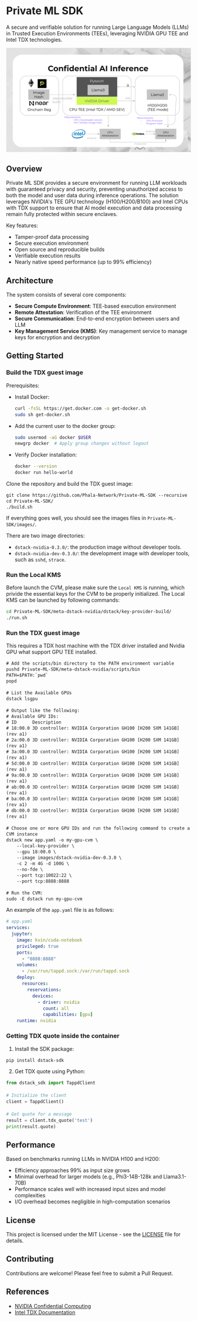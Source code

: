 # Private ML SDK

A secure and verifiable solution for running Large Language Models (LLMs) in Trusted Execution Environments (TEEs), leveraging NVIDIA GPU TEE and Intel TDX technologies.

![Architecture Overview](./assets/image/gpu-tee.webp)

## Overview

Private ML SDK provides a secure environment for running LLM workloads with guaranteed privacy and security, preventing unauthorized access to both the model and user data during inference operations. The solution leverages NVIDIA's TEE GPU technology (H100/H200/B100) and Intel CPUs with TDX support to ensure that AI model execution and data processing remain fully protected within secure enclaves.

Key features:
- Tamper-proof data processing
- Secure execution environment
- Open source and reproducible builds
- Verifiable execution results
- Nearly native speed performance (up to 99% efficiency)

## Architecture

The system consists of several core components:

- **Secure Compute Environment**: TEE-based execution environment
- **Remote Attestation**: Verification of the TEE environment
- **Secure Communication**: End-to-end encryption between users and LLM
- **Key Management Service (KMS)**: Key management service to manage keys for encryption and decryption

## Getting Started

### Build the TDX guest image

Prerequisites:
- Install Docker:
  ```bash
  curl -fsSL https://get.docker.com -o get-docker.sh
  sudo sh get-docker.sh
  ```
- Add the current user to the docker group:
  ```bash
  sudo usermod -aG docker $USER
  newgrp docker  # Apply group changes without logout
  ```
- Verify Docker installation:
  ```bash
  docker --version
  docker run hello-world
  ```

Clone the repository and build the TDX guest image:

```
git clone https://github.com/Phala-Network/Private-ML-SDK --recursive
cd Private-ML-SDK/
./build.sh
```

If everything goes well, you should see the images files in `Private-ML-SDK/images/`.

There are two image directories:
- `dstack-nvidia-0.3.0/`: the production image without developer tools.
- `dstack-nvidia-dev-0.3.0/`: the development image with developer tools, such as `sshd`, `strace`.

### Run the Local KMS

Before launch the CVM, please make sure the `Local KMS` is running, which privide the essential keys for the CVM to be properly initialized. The Local KMS can be launched by following commands:

```bash
cd Private-ML-SDK/meta-dstack-nvidia/dstack/key-provider-build/
./run.sh
```

### Run the TDX guest image

This requires a TDX host machine with the TDX driver installed and Nvidia GPU what support GPU TEE installed.

```
# Add the scripts/bin directory to the PATH environment variable
pushd Private-ML-SDK/meta-dstack-nvidia/scripts/bin
PATH=$PATH:`pwd`
popd

# List the Available GPUs
dstack lsgpu

# Output like the following:
# Available GPU IDs:
# ID      Description
# 18:00.0 3D controller: NVIDIA Corporation GH100 [H200 SXM 141GB] (rev a1)
# 2a:00.0 3D controller: NVIDIA Corporation GH100 [H200 SXM 141GB] (rev a1)
# 3a:00.0 3D controller: NVIDIA Corporation GH100 [H200 SXM 141GB] (rev a1)
# 5d:00.0 3D controller: NVIDIA Corporation GH100 [H200 SXM 141GB] (rev a1)
# 9a:00.0 3D controller: NVIDIA Corporation GH100 [H200 SXM 141GB] (rev a1)
# ab:00.0 3D controller: NVIDIA Corporation GH100 [H200 SXM 141GB] (rev a1)
# ba:00.0 3D controller: NVIDIA Corporation GH100 [H200 SXM 141GB] (rev a1)
# db:00.0 3D controller: NVIDIA Corporation GH100 [H200 SXM 141GB] (rev a1)

# Choose one or more GPU IDs and run the following command to create a CVM instance
dstack new app.yaml -o my-gpu-cvm \
    --local-key-provider \
    --gpu 18:00.0 \
    --image images/dstack-nvidia-dev-0.3.0 \
    -c 2 -m 4G -d 100G \
    --no-fde \
    --port tcp:10022:22 \
    --port tcp:8888:8888

# Run the CVM:
sudo -E dstack run my-gpu-cvm
```

An example of the `app.yaml` file is as follows:

```yaml
# app.yaml
services:
  jupyter:
    image: kvin/cuda-notebook
    privileged: true
    ports:
      - "8888:8888"
    volumes:
      - /var/run/tappd.sock:/var/run/tappd.sock
    deploy:
      resources:
        reservations:
          devices:
            - driver: nvidia
              count: all
              capabilities: [gpu]
    runtime: nvidia
```

### Getting TDX quote inside the container

1. Install the SDK package:
```bash
pip install dstack-sdk
```

2. Get TDX quote using Python:
```python
from dstack_sdk import TappdClient

# Initialize the client
client = TappdClient()

# Get quote for a message
result = client.tdx_quote('test')
print(result.quote)
```

## Performance

Based on benchmarks running LLMs in NVIDIA H100 and H200:
- Efficiency approaches 99% as input size grows
- Minimal overhead for larger models (e.g., Phi3-14B-128k and Llama3.1-70B)
- Performance scales well with increased input sizes and model complexities
- I/O overhead becomes negligible in high-computation scenarios

## License

This project is licensed under the MIT License - see the [LICENSE](LICENSE) file for details.

## Contributing

Contributions are welcome! Please feel free to submit a Pull Request.

## References

- [NVIDIA Confidential Computing](https://www.nvidia.com/en-us/data-center/solutions/confidential-computing/)
- [Intel TDX Documentation](https://www.intel.com/content/www/us/en/developer/articles/technical/intel-trust-domain-extensions.html)
